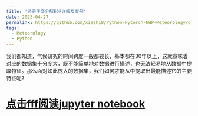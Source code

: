 ```yaml
---
title: '经验正交分解EOF详解及案例'
date: 2023-04-27
permalink: https://github.com/xiazh18/Python-Pytorch-NWP-Meteorology/blob/main/article/%E7%BB%8F%E9%AA%8C%E6%AD%A3%E4%BA%A4%E5%88%86%E8%A7%A3EOF%E8%AF%A6%E8%A7%A3%E5%8F%8A%E6%A1%88%E4%BE%8B.ipynb
tags:
  - Meteorology
  - Python
---
```


我们都知道，气候研究的时间跨度一般都较长，基本都在30年以上，这就意味着对应的数据集十分庞大，既不能简单地对数据进行描述，也无法轻易地从数据中提取特征。那么面对如此庞大的数据集，我们如何才能从中提取出最能描述它的主要特征呢?

[点击fff阅读jupyter notebook](https://github.com/xiazh18/Python-Pytorch-NWP-Meteorology/blob/main/article/%E7%BB%8F%E9%AA%8C%E6%AD%A3%E4%BA%A4%E5%88%86%E8%A7%A3EOF%E8%AF%A6%E8%A7%A3%E5%8F%8A%E6%A1%88%E4%BE%8B.ipynb)
======
